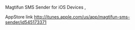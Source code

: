 Magtifun SMS Sender for iOS Devices , 

AppStore link http://itunes.apple.com/us/app/magtifun-sms-sender/id545173371